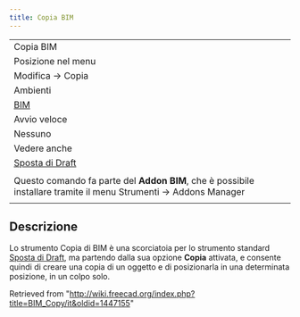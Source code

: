 ```yaml
---
title: Copia BIM
---
```

|  |
| --- |
| Copia BIM |
| Posizione nel menu |
| Modifica → Copia |
| Ambienti |
| [BIM](/BIM_Workbench/it "BIM Workbench/it") |
| Avvio veloce |
| Nessuno |
| Vedere anche |
| [Sposta di Draft](/Draft_Move/it "Draft Move/it") |
|  |
| Questo comando fa parte del **Addon BIM**, che è possibile installare tramite il menu Strumenti → Addons Manager |
|  |

## Descrizione

Lo strumento Copia di BIM è una scorciatoia per lo strumento standard [Sposta di Draft](/Draft_Move/it "Draft Move/it"), ma partendo dalla sua opzione **Copia** attivata, e consente quindi di creare una copia di un oggetto e di posizionarla in una determinata posizione, in un colpo solo.

Retrieved from "<http://wiki.freecad.org/index.php?title=BIM_Copy/it&oldid=1447155>"